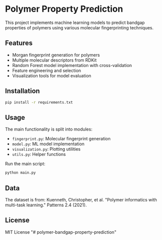 # Polymer Property Prediction

This project implements machine learning models to predict bandgap properties of polymers using various molecular fingerprinting techniques.

## Features
- Morgan fingerprint generation for polymers
- Multiple molecular descriptors from RDKit
- Random Forest model implementation with cross-validation
- Feature engineering and selection
- Visualization tools for model evaluation

## Installation

```bash
pip install -r requirements.txt
```

## Usage

The main functionality is split into modules:
- `fingerprint.py`: Molecular fingerprint generation
- `model.py`: ML model implementation
- `visualization.py`: Plotting utilities
- `utils.py`: Helper functions

Run the main script:
```bash
python main.py
```

## Data
The dataset is from:
Kuenneth, Christopher, et al. "Polymer informatics with multi-task learning." Patterns 2.4 (2021).

## License
MIT License
"# polymer-bandgap-property-prediction" 
